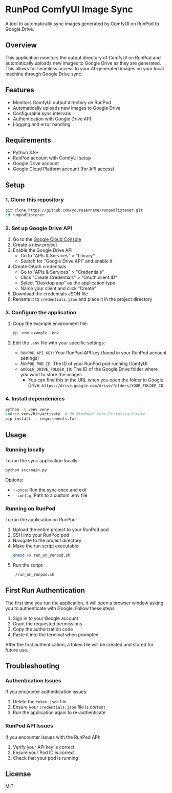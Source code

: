 # RunPod ComfyUI Image Sync

A tool to automatically sync images generated by ComfyUI on RunPod to Google Drive.

## Overview

This application monitors the output directory of ComfyUI on RunPod and automatically uploads new images to Google Drive as they are generated. This allows for seamless access to your AI-generated images on your local machine through Google Drive sync.

## Features

- Monitors ComfyUI output directory on RunPod
- Automatically uploads new images to Google Drive
- Configurable sync intervals
- Authentication with Google Drive API
- Logging and error handling

## Requirements

- Python 3.8+
- RunPod account with ComfyUI setup
- Google Drive account
- Google Cloud Platform account (for API access)

## Setup

### 1. Clone this repository

```bash
git clone https://github.com/yourusername/runpodlistener.git
cd runpodlistener
```

### 2. Set up Google Drive API

1. Go to the [Google Cloud Console](https://console.cloud.google.com/)
2. Create a new project
3. Enable the Google Drive API
   - Go to "APIs & Services" > "Library"
   - Search for "Google Drive API" and enable it
4. Create OAuth credentials
   - Go to "APIs & Services" > "Credentials"
   - Click "Create Credentials" > "OAuth client ID"
   - Select "Desktop app" as the application type
   - Name your client and click "Create"
5. Download the credentials JSON file
6. Rename it to `credentials.json` and place it in the project directory

### 3. Configure the application

1. Copy the example environment file:
   ```bash
   cp .env.example .env
   ```

2. Edit the `.env` file with your specific settings:
   - `RUNPOD_API_KEY`: Your RunPod API key (found in your RunPod account settings)
   - `RUNPOD_POD_ID`: The ID of your RunPod pod running ComfyUI
   - `GOOGLE_DRIVE_FOLDER_ID`: The ID of the Google Drive folder where you want to store the images
     - You can find this in the URL when you open the folder in Google Drive: `https://drive.google.com/drive/folders/YOUR_FOLDER_ID`

### 4. Install dependencies

```bash
python -m venv venv
source venv/bin/activate  # On Windows: venv\Scripts\activate
pip install -r requirements.txt
```

## Usage

### Running locally

To run the sync application locally:

```bash
python src/main.py
```

Options:
- `--once`: Run the sync once and exit
- `--config`: Path to a custom .env file

### Running on RunPod

To run the application on RunPod:

1. Upload the entire project to your RunPod pod
2. SSH into your RunPod pod
3. Navigate to the project directory
4. Make the run script executable:
   ```bash
   chmod +x run_on_runpod.sh
   ```
5. Run the script:
   ```bash
   ./run_on_runpod.sh
   ```

## First Run Authentication

The first time you run the application, it will open a browser window asking you to authenticate with Google. Follow these steps:

1. Sign in to your Google account
2. Grant the requested permissions
3. Copy the authorization code
4. Paste it into the terminal when prompted

After the first authentication, a token file will be created and stored for future use.

## Troubleshooting

### Authentication Issues

If you encounter authentication issues:
1. Delete the `token.json` file
2. Ensure your `credentials.json` file is correct
3. Run the application again to re-authenticate

### RunPod API Issues

If you encounter issues with the RunPod API:
1. Verify your API key is correct
2. Ensure your Pod ID is correct
3. Check that your pod is running

## License

MIT
